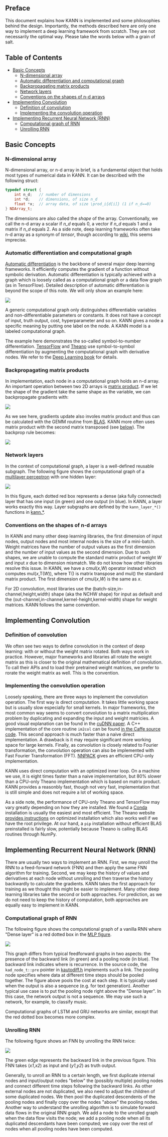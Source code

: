 ## Preface 

This document explains how KANN is implemented and some philosophies behind the
design. Importantly, the methods described here are only one way to implement
a deep learning framework from scratch. They are not necessarily the optimal
way. Please take the words below with a grain of salt.


## Table of Contents

* [Basic Concepts](#basic-concepts)
  - [N-dimensional array](#n-dimensional-array)
  - [Automatic differentiation and computational graph](#automatic-differentiation-and-computational-graph)
  - [Backpropagating matrix products](#backpropagating-matrix-products)
  - [Network layers](#network-layers)
  - [Conventions on the shapes of n-d arrays](#conventions-on-the-shapes-of-n-d-arrays)
* [Implementing Convolution](#implementing-convolution)
  - [Definition of convolution](#definition-of-convolution)
  - [Implementing the convolution operation](#implementing-the-convolution-operation)
* [Implementing Recurrent Neural Network (RNN)](#implementing-recurrent-neural-network-rnn)
  - [Computational graph of RNN](#computational-graph-of-rnn)
  - [Unrolling RNN](#unrolling-rnn)


## Basic Concepts

### N-dimensional array

N-dimensional array, or n-d array in brief, is a fundamental object that holds
most types of numerical data in KANN. It can be described with the following
struct:
```cpp
typedef struct {
    int n_d;   // number of dimensions
    int *d;    // dimensions, of size n_d
    float *x;  // array data, of size \prod_i{d[i]} (1 if n_d==0)
} NDArray_t;
```
The dimensions are also called the *shape* of the array. Conventionally, we
call the n-d array a scalar if *n\_d* equals 0, a vector if *n\_d* equals 1 and
a matrix if *n\_d* equals 2. As a side note, deep learning frameworks often
take n-d array as a synonym of *tensor*, though according to
[wiki][tensor-wiki], this seems imprecise.

### Automatic differentiation and computational graph

[Automatic differentiation][ad] is the backbone of several major deep learning
frameworks. It efficiently computes the gradient of a function without symbolic
derivation. Automatic differentiation is typically achieved with a graph which
is loosely called as a computational graph or a data flow graph (as in
TensorFlow). Detailed description of automatic differentiation is beyond the
scope of this note. We will only show an example here:

![](images/autodiff.png)

A generic computational graph only distinguishes differentiable variables and
non-differentiable parameters or constants. It does not have a concept of
input, truth output, cost, hyperparameter and so on. KANN gives a node a
specific meaning by putting one label on the node. A KANN model is a labeled
computational graph.

The example here demonstrates the so-called symbol-to-number differentiation.
[TensorFlow][tf] and [Theano][theano] use symbol-to-symbol differentiation
by augmenting the computational graph with derivative nodes. We refer to the
[Deep Learning book][dlbook] for details.

### Backpropagating matrix products

In implementation, each node in a computational graph holds an n-d array. An
important operation between two 2D arrays is [matrix product][matmul]. If we
let the shape of the gradient take the same shape as the variable, we can
backpropagate gradients with:
<!--
{\bf C}={\bf A}\cdot{\bf B},
\hspace{1em}\frac{\partial F}{\partial {\bf A}}\gets\frac{\partial F}{\partial {\bf C}}\cdot {\bf B}^\intercal,
\hspace{1em}\frac{\partial F}{\partial {\bf B}}\gets{\bf A}^\intercal\cdot\frac{\partial F}{\partial {\bf C}}
-->
![](images/matmul1.png)

As we see here, gradients update also involes matrix product and thus can be
calculated with the GEMM routine from [BLAS][blas]. KANN more often uses matrix
product with the second matrix transposed (see
[below](#conventions-on-the-shapes-of-n-d-arrays)). The backprop rule becomes:
<!--
{\bf Y}={\bf X}\cdot{\bf W}^\intercal,
\hspace{1em}\frac{\partial F}{\partial {\bf X}}\gets\frac{\partial F}{\partial {\bf Y}}\cdot {\bf W},
\hspace{1em}\frac{\partial F}{\partial {\bf W}}\gets\left(\frac{\partial F}{\partial {\bf Y}}\right)^\intercal\cdot{\bf X}
-->
![](images/matmul2.png)

### Network layers

In the context of computational graph, a layer is a well-defined reusable
subgraph. The following figure shows the computational graph of a [multilayer
perceptron][mlp] with one hidden layer:

![](images/mlp.png)

In this figure, each dotted red box represents a dense (aka fully connected)
layer that has one input (in green) and one output (in blue). In KANN, a layer
works exactly this way. Layer subgraphs are defined by the `kann_layer_*()`
functions in [kann.*](../kann.h).

### Conventions on the shapes of n-d arrays

In KANN and many other deep learning libraries, the first dimension of input
nodes, output nodes and most internal nodes is the size of a mini-batch. 
Weight matrices have the number of output values as the first dimension and the
number of input values as the second dimension. Due to such shapes, we are
unable to compute the standard matrix product of weight *W* and input *x* due
to dimension mismatch. We do not know how other libraries resolve this issue.
In KANN, we have a cmul(*x*,*W*) operator instead which computes
mul(*x*,T(*W*)), where T() is matrix transpose and mul() the standard matrix
product. The first dimension of cmul(*x*,*W*) is the same as *x*.

For 2D convolution, most libraries use the (batch-size,in-channel,height,width)
shape (aka the NCHW shape) for input as default and the
(out-channel,in-channel,kernel-height,kernel-width) shape for weight matrices.
KANN follows the same convention.



## Implementing Convolution

### Definition of convolution

We often see two ways to define convolution in the context of deep learning:
with or without the weight matrix rotated. Both ways work in practice. However,
major frameworks and libraries all rotate the weight matrix as this is closer
to the original mathematical definition of convolution. To call their APIs and
to load their pretrained weight matrices, we prefer to rorate the weight matrix
as well. This is the convention.

### Implementing the convolution operation

Loosely speaking, there are three ways to implement the convolution operation.
The first way is direct computation. It takes little working space but is
usually slow especially for small kernels. In major frameworks, the most common
way seems to convert convolution to a matrix multiplication problem by
duplicating and expanding the input and weight matricies. A good visual
explanation can be found in the [cuDNN paper][cudnn]. A C++ implementation of
the core routine `im2col` can be found [in the Caffe source code][im2col].
This second approach is much faster than a naive direct implementation. A
drawback is it may require significant more working space for large kernels.
Finally, as convolution is closely related to Fourier transformation, the
convolution operation can also be implemented with Fast Fourier Transformation
(FFT). [NNPACK][nnpack] gives an efficient CPU-only implementation.

KANN uses direct computation with an optimized inner loop. On a machine we use,
it is eight times faster than a naive implementation, but 80% slower than
a CPU-only Theano implementation which is based on matrix product. KANN
provides a reasonbly fast, though not very fast, implementation that is still
simple and does not require a lot of working space.

As a side note, the performance of CPU-only Theano and TensorFlow may vary
greatly depending on how they are installed. We found a [Conda][conda]
installation is usually the easiest and most efficient. The Theano website
[provides instructions][theano-install] on optimized installation which also
works well if we have the root privilege. At our hand, a `pip` installation
without efficient BLAS preinstalled is fairly slow, potentially because Theano
is calling BLAS routines through NumPy.



## Implementing Recurrent Neural Network (RNN)

There are usually two ways to implement an RNN. First, we may unroll the RNN to
a feed-forward network (FNN) and then apply the same FNN algorithm for
training. Second, we may keep the history of values and derivatives at each
node without unrolling and then traverse the history backwardly to calculate
the gradients. KANN takes the first approach for training as we thought this
might be easier to implement. Many other deep learning libraries take the
second or both approaches. For prediction, as we do not need to keep the
history of computation, both approaches are equally easy to implement in KANN.

### Computational graph of RNN

The following figure shows the computational graph of a vanilla RNN where
"Dense layer" is a red dotted box in the [MLP figure](images/mlp.png).

![](images/rnn.png)

This graph differs from typical feedforward graphs in two aspects: the presence
of the backward link (in green) and a pooling node (in blue). The backward link
indicates where is recurrence. In the source code, the `kad_node_t::pre`
pointer in [kautodiff.h](../kautodiff.h) implements such a link. The pooling
node specifies where data at different time steps should be pooled together.
The figure above pools the cost at each step. It is typically used when the
output is also a sequence (e.g. for text generation). Another typical use case
is to put the pooling node right above the "Dense layer". In this case, the
network output is not a sequence. We may use such a network, for example, to
classify music.

Computational graphs of LSTM and GRU networks are similar, except that the red
dotted box becomes more complex.

### Unrolling RNN

The following figure shows an FNN by unrolling the RNN twice:

![](images/rnn-unroll.png)

The green edge represents the backward link in the previous figure. This FNN
takes (*x1*,*x2*) as input and (*y1*,*y2*) as truth output.

Generally, to unroll an RNN to a certain length, we first duplicate internal
nodes and input/output nodes "below" the (possibly multiple) pooling nodes and
connect different time steps following the backward links. As other external
nodes are not duplicated, we also need to adjust the children of some
duplicated nodes.  We then pool the duplicated descendents of the pooling nodes
and finally copy over the nodes "above" the pooling nodes. Another way to
understand the unrolling algorithm is to simulate forward data flows in the
original RNN graph.  We add a node to the unrolled graph when the data flow
visits the node; we add a pooling node when all its duplicated descendants have
been computed; we copy over the rest of nodes when all pooling nodes have been
computed.



[tensor-wiki]: https://en.wikipedia.org/wiki/Tensor
[tf]: https://www.tensorflow.org
[theano]: http://deeplearning.net/software/theano/
[ad]: https://en.wikipedia.org/wiki/Automatic_differentiation
[mlp]: https://en.wikipedia.org/wiki/Multilayer_perceptron
[rnnjs]: https://github.com/karpathy/recurrentjs
[matmul]: https://en.wikipedia.org/wiki/Matrix_multiplication
[blas]: https://en.wikipedia.org/wiki/Basic_Linear_Algebra_Subprograms
[dlbook]: http://www.deeplearningbook.org
[cudnn]: https://arxiv.org/abs/1410.0759
[im2col]: https://github.com/BVLC/caffe/blob/master/src/caffe/util/im2col.cpp
[nnpack]: https://github.com/Maratyszcza/NNPACK
[conda]: http://conda.pydata.org/docs/using/pkgs.html
[theano-install]: http://deeplearning.net/software/theano/install_ubuntu.html
